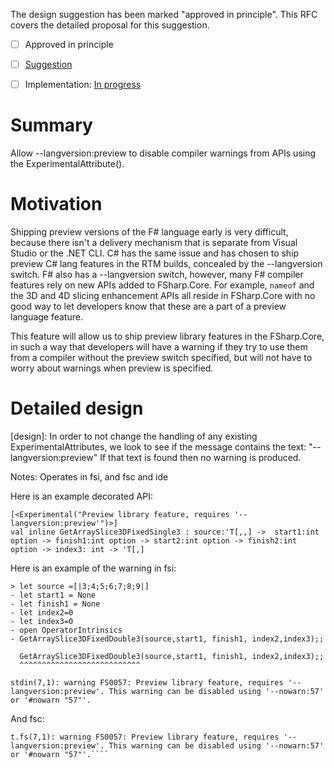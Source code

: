 
The design suggestion [](https://github.com/dotnet/fsharp/issues/5496) has been marked "approved in principle".
This RFC covers the detailed proposal for this suggestion.

* [ ] Approved in principle
* [ ] [Suggestion](https://github.com/fsharp/fslang-suggestions/issues/825)
* [ ] Implementation: [In progress](https://github.com/dotnet/fsharp/pull/8042)


# Summary
Allow --langversion:preview to disable compiler warnings from APIs using the ExperimentalAttribute().

# Motivation
Shipping preview versions of the F# language early is very difficult, because there isn't a delivery mechanism that is separate from Visual Studio or the .NET CLI.
C# has the same issue and has chosen to ship preview C# lang features in the RTM builds, concealed by the --langversion switch.  F# also has a --langversion switch, however, many F# compiler features rely on new APIs added to FSharp.Core.
For example,  `nameof` and the 3D and 4D slicing enhancement APIs all reside in FSharp.Core with no good way to let developers know that these are a part of a preview language feature.

This feature will allow us to ship preview library features in the FSharp.Core, in such a way that developers will have a warning if they try to use them from a compiler without the preview switch specified, but will not have to worry about warnings when preview is specified.

# Detailed design
[design]: 
In order to not change the handling of any existing ExperimentalAttributes, we look to see if the message contains the text: "--langversion:preview"
If that text is found then no warning is produced.


Notes:
Operates in fsi, and fsc and ide

Here is an example decorated API:
````
[<Experimental("Preview library feature, requires '--langversion:preview'")>]
val inline GetArraySlice3DFixedSingle3 : source:'T[,,] ->  start1:int option -> finish1:int option -> start2:int option -> finish2:int option -> index3: int -> 'T[,]
````
Here is an example of the warning in fsi:
```
> let source =[|3;4;5;6;7;8;9|]
- let start1 = None
- let finish1 = None
- let index2=0
- let index3=0
- open OperatorIntrinsics
- GetArraySlice3DFixedDouble3(source,start1, finish1, index2,index3);;

  GetArraySlice3DFixedDouble3(source,start1, finish1, index2,index3);;
  ^^^^^^^^^^^^^^^^^^^^^^^^^^^

stdin(7,1): warning FS0057: Preview library feature, requires '--langversion:preview'. This warning can be disabled using '--nowarn:57' or '#nowarn "57"'.
````

And fsc:
````
t.fs(7,1): warning FS0057: Preview library feature, requires '--langversion:preview'. This warning can be disabled using '--nowarn:57' or '#nowarn "57"'.````
````
